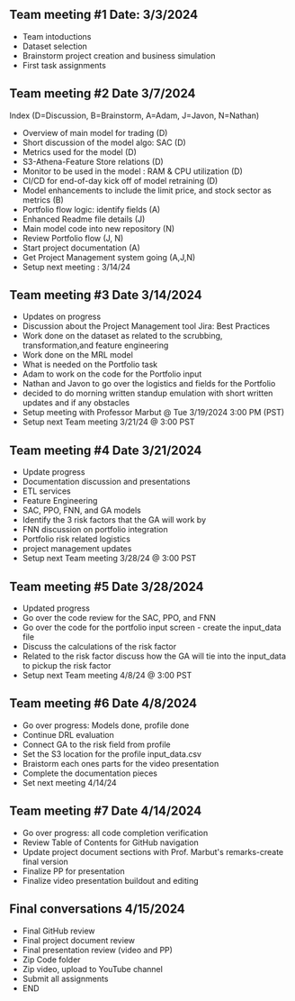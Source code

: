 
## Team meeting #1 Date: 3/3/2024
- Team intoductions
- Dataset selection
- Brainstorm project creation and business simulation
- First task assignments
  
## Team meeting #2 Date 3/7/2024
Index (D=Discussion, B=Brainstorm, A=Adam, J=Javon, N=Nathan)
- Overview of main model for trading (D)
- Short discussion of the model algo: SAC (D)
- Metrics used for the model (D)
- S3-Athena-Feature Store relations (D)
- Monitor to be used in the model : RAM & CPU utilization (D)
- CI/CD for end-of-day kick off of model retraining (D)
- Model enhancements to include the limit price, and stock sector as metrics (B)
- Portfolio flow logic: identify fields (A)
- Enhanced Readme file details (J)
- Main model code into new repository (N)
- Review Portfolio flow (J, N)
- Start project documentation (A)
- Get Project Management system going (A,J,N)
- Setup next meeting : 3/14/24

## Team meeting #3 Date 3/14/2024
- Updates on progress
- Discussion about the Project Management tool Jira: Best Practices 
- Work done on the dataset as related to the scrubbing, transformation,and feature engineering 
- Work done on the MRL model 
- What is needed on the Portfolio task 
- Adam to work on the code for the Portfolio input
- Nathan and Javon to go over the logistics and fields for the Portfolio
- decided to do morning written standup emulation with short written updates and if any obstacles
- Setup meeting with Professor Marbut @ Tue 3/19/2024 3:00 PM (PST)
- Setup next Team meeting 3/21/24 @ 3:00 PST

## Team meeting #4 Date 3/21/2024
- Update progress
- Documentation discussion and presentations
- ETL services
- Feature Engineering
- SAC, PPO, FNN, and GA models
- Identify the 3 risk factors that the GA will work by
- FNN discussion on portfolio integration
- Portfolio risk related logistics
- project management updates
- Setup next Team meeting 3/28/24 @ 3:00 PST
  
## Team meeting #5 Date 3/28/2024
- Updated progress
- Go over the code review for the SAC, PPO, and FNN
- Go over the code for the portfolio input screen - create the input_data file
- Discuss the calculations of the risk factor
- Related to the risk factor discuss how the GA will tie into the input_data to pickup the risk factor
- Setup next Team meeting 4/8/24 @ 3:00 PST

## Team meeting #6 Date 4/8/2024
- Go over progress: Models done, profile done
- Continue DRL evaluation
- Connect GA to the risk field from profile
- Set the S3 location for the profile input_data.csv
- Braistorm each ones parts for the video presentation
- Complete the documentation pieces
- Set next meeting 4/14/24

## Team meeting #7 Date 4/14/2024
- Go over progress: all code completion verification
- Review Table of Contents for GitHub navigation
- Update project document sections with Prof. Marbut's remarks-create final version
- Finalize PP for presentation
- Finalize video presentation buildout and editing

## Final conversations 4/15/2024
- Final GitHub review
- Final project document review
- Final presentation review (video and PP)
- Zip Code folder
- Zip video, upload to YouTube channel
- Submit all assignments
- END

